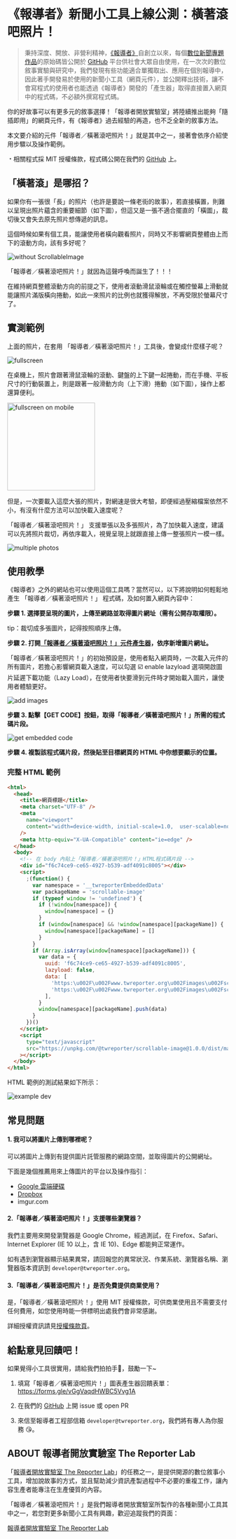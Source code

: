 # 《報導者》新聞小工具上線公測：橫著滾吧照片！

> 秉持深度、開放、非營利精神，[《報導者》](https://www.twreporter.org/)自創立以來，每個[數位新聞專題作品](https://www.twreporter.org/categories/infographic)的原始碼皆公開於 [GitHub](https://github.com/twreporter) 平台供社會大眾自由使用，在一次次的數位敘事實驗與研究中，我們發現有些功能適合單獨取出、應用在個別報導中，因此著手開發易於使用的新聞小工具（網頁元件），並公開釋出技術，讓不會寫程式的使用者也能透過《報導者》開發的「產生器」取得直接置入網頁中的程式碼，不必額外撰寫程式碼。

你的好故事可以有更多元的敘事選擇！「報導者開放實驗室」將陸續推出能夠「隨插即用」的網頁元件，有《報導者》過去經驗的再造，也不乏全新的敘事方法。

本文要介紹的元件「報導者／橫著滾吧照片！」就是其中之一，接著會依序介紹使用步驟以及操作範例。

﹡相關程式採 MIT 授權條款，程式碼公開在我們的 [GitHub](https://github.com/twreporter) 上。

## 「橫著滾」是哪招？

如果你有一張很「長」的照片（也許是要說一條老街的故事），若直接橫置，則難以呈現出照片蘊含的重要細節（如下圖），但這又是一張不適合擺直的「橫圖」，裁切後又會失去原先照片想傳遞的訊息。

這個時候如果有個工具，能讓使用者橫向觀看照片，同時又不影響網頁整體由上而下的滾動方向，該有多好呢？

![without ScrollableImage](../assets/without-scrollableImage.jpg)

「報導者／橫著滾吧照片！」就因為這聲呼喚而誕生了！！！

在維持網頁整體滾動方向的前提之下，使用者滾動滑鼠滾輪或在觸控螢幕上滑動就能讓照片滿版橫向捲動，如此一來照片的比例也就獲得解放，不再受限於螢幕尺寸了。

## 實測範例

上面的照片，在套用 「報導者／橫著滾吧照片！」工具後，會變成什麼樣子呢？

![fullscreen](../assets/fullscreen.gif)

在桌機上，照片會跟著滑鼠滾輪的滾動、鍵盤的上下鍵一起捲動，而在手機、平板尺寸的行動裝置上，則是跟著一般滑動方向（上下滑）捲動（如下圖），操作上都還算便利。

<img src="../assets/fullscreen-mob.gif" alt="fullscreen on mobile" width="200"/>

但是，一次要載入這麼大張的照片，對網速是很大考驗，即便經過壓縮檔案依然不小，有沒有什麼方法可以加快載入速度呢？

「報導者／橫著滾吧照片！」 支援單張以及多張照片，為了加快載入速度，建議可以先將照片裁切，再依序載入，視覺呈現上就跟直接上傳一整張照片一模一樣。

![multiple photos](../assets/multi-fullscreen.gif)

## 使用教學

《報導者》之外的網站也可以使用這個工具嗎？當然可以，以下將說明如何輕鬆地產生 「報導者／橫著滾吧照片！」 程式碼，及如何置入網頁內容中：

**步驟 1. 選擇要呈現的圖片，上傳至網路並取得圖片網址（需有公開存取權限）。**

tip：裁切成多張圖片，記得按照順序上傳。

**步驟 2. 打開[「報導者／橫著滾吧照片！」元件產生器](https://asia-northeast1-cloud-functions-268910.cloudfunctions.net/scrollable-image/)，依序新增圖片網址。**

「報導者／橫著滾吧照片！」的初始預設是，使用者點入網頁時，一次載入元件的所有圖片，若擔心影響網頁載入速度，可以勾選 :ballot_box_with_check: enable lazyload 選項開啟圖片延遲下載功能（Lazy Load），在使用者快要滑到元件時才開始載入圖片，讓使用者體驗更好。

![add images](../assets/addImages.jpg)

**步驟 3. 點擊【GET CODE】按鈕，取得「報導者／橫著滾吧照片！」所需的程式碼片段。**

![get embedded code](../assets/embeddedCode.jpg)

**步驟 4. 複製該程式碼片段，然後貼至目標網頁的 HTML 中你想要顯示的位置。**

### 完整 HTML 範例

```html
<html>
  <head>
    <title>網頁標題</title>
    <meta charset="UTF-8" />
    <meta
      name="viewport"
      content="width=device-width, initial-scale=1.0,  user-scalable=no"
    />
    <meta http-equiv="X-UA-Compatible" content="ie=edge" />
  </head>
  <body>
    <!-- 在 body 內貼上「報導者／橫著滾吧照片！」HTML程式碼片段 -->
    <div id="f6c74ce9-ce65-4927-b539-adf4091c8005"></div>
    <script>
      ;(function() {
        var namespace = '__twreporterEmbeddedData'
        var packageName = 'scrollable-image'
        if (typeof window != 'undefined') {
          if (!window[namespace]) {
            window[namespace] = {}
          }
          if (window[namespace] && !window[namespace][packageName]) {
            window[namespace][packageName] = []
          }
        }
        if (Array.isArray(window[namespace][packageName])) {
          var data = {
            uuid: 'f6c74ce9-ce65-4927-b539-adf4091c8005',
            lazyload: false,
            data: [
              'https:\u002F\u002Fwww.twreporter.org\u002Fimages\u002Fscrollable-image-demo\u002F001_photo__20200313.jpg',
              'https:\u002F\u002Fwww.twreporter.org\u002Fimages\u002Fscrollable-image-demo\u002F002_photo__20200313.jpg',
            ],
          }
          window[namespace][packageName].push(data)
        }
      })()
    </script>
    <script
      type="text/javascript"
      src="https://unpkg.com/@twreporter/scrollable-image@1.0.0/dist/main-e7b3e42ea2d59f6d2ba8.bundle.js"
    ></script>
  </body>
</html>
```

HTML 範例的測試結果如下所示：

![example dev](../assets/example-demo.gif)

## 常見問題

#### 1. 我可以將圖片上傳到哪裡呢？

可以將圖片上傳到有提供圖片託管服務的網路空間，並取得圖片的公開網址。

下面是幾個推薦用來上傳圖片的平台以及操作指引：

- [Google 雲端硬碟](./google-drive-hosting.md)
- [Dropbox](./dropbox-hosting.md)
- imgur.com

#### 2.「報導者／橫著滾吧照片！」支援哪些瀏覽器？

我們主要用來開發瀏覽器是 Google Chrome，經過測試，在 Firefox、Safari、Internet Explorer (IE 10 以上，含 IE 10)、Edge 都能夠正常運作。

如有遇到瀏覽器顯示結果異常，請回報您的異常狀況、作業系統、瀏覽器名稱、瀏覽器版本資訊到 `developer@twreporter.org`。

#### 3.「報導者／橫著滾吧照片！」是否免費提供商業使用？

是，「報導者／橫著滾吧照片！」使用 MIT 授權條款，可供商業使用且不需要支付任何費用，如您使用時能一併標明出處我們會非常感謝。

詳細授權資訊請見[授權條款頁](https://github.com/twreporter/orangutan-monorepo/blob/master/LICENSE)。

## 給點意見回饋吧！

如果覺得小工具很實用，請給我們拍拍手:clap:，鼓勵一下~

1. 填寫「報導者／橫著滾吧照片！」圖表產生器回饋表單：
   https://forms.gle/vGgVaqdHWBC5Vvg1A

2. 在我們的 [GitHub](https://github.com/twreporter/orangutan-monorepo/tree/master/packages/scrollable-image) 上開 issue 或 open PR

3. 來信至報導者工程部信箱 `developer@twreporter.org`，我們將有專人為你服務 :kissing_heart:。

## ABOUT 報導者開放實驗室 The Reporter Lab

「[報導者開放實驗室 The Reporter Lab](https://medium.com/twreporter)」的任務之一，是提供開源的數位敘事小工具，增加說故事的方式，並且幫助減少資訊產製過程中不必要的重複工作，讓內容生產者能專注在生產優質的內容。

「報導者／橫著滾吧照片！」是我們報導者開放實驗室所製作的各種新聞小工具其中之一，若您對更多新聞小工具有興趣，歡迎追蹤我們的頁面：

[報導者開放實驗室 The Reporter Lab](https://medium.com/twreporter)

